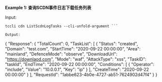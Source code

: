 **Example 1: 查询SCDN事件日志下载任务列表**



Input: 

```
tccli cdn ListScdnLogTasks --cli-unfold-argument ```

Output: 
```
{
    "Response": {
        "TotalCount": 0,
        "TaskList": [
            {
                "Status": "created",
                "Domain": "test.com",
                "StartTime": "2020-09-22 00:00:00",
                "Area": "mainland",
                "DefenceMode": "observe",
                "DownloadUrl": "https://downlaod.com",
                "Mode": "waf",
                "AttackType": "xss",
                "TaskID": "taskId",
                "EndTime": "2020-09-22 00:00:00",
                "Conditions": [
                    {
                        "Operator": "include",
                        "Value": "10.0.0.1",
                        "Key": "ip"
                    }
                ],
                "CreateTime": "2020-09-22 00:00:00"
            }
        ],
        "RequestId": "1abbe623-4b0e-4727-ab51-7624902d47f4"
    }
}
```

